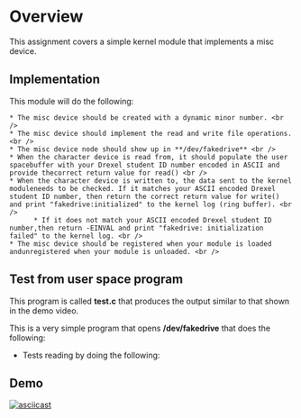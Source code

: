 # Overview
This assignment covers a simple kernel module that implements a misc device.

## Implementation
This module will do the following: <br />

    * The misc device should be created with a dynamic minor number. <br />
    * The misc device should implement the read and write file operations. <br />
    * The misc device node should show up in **/dev/fakedrive** <br />
    * When the character device is read from, it should populate the user spacebuffer with your Drexel student ID number encoded in ASCII and provide thecorrect return value for read() <br />
    * When the character device is written to, the data sent to the kernel moduleneeds to be checked. If it matches your ASCII encoded Drexel student ID number, then return the correct return value for write() and print "fakedrive:initialized" to the kernel log (ring buffer). <br />
          * If it does not match your ASCII encoded Drexel student ID number,then return -EINVAL and print "fakedrive: initialization failed" to the kernel log. <br />
    * The misc device should be registered when your module is loaded andunregistered when your module is unloaded. <br />
 
## Test from user space program
This program is called **test.c** that produces the output similar to that shown in the demo video. <br />

This is a very simple program that opens **/dev/fakedrive** that does the following: <br />
  * Tests reading by doing the following:


## Demo
[![asciicast](https://asciinema.org/a/wbdJOrpQEANF3NnuRklDHG4A5.svg)](https://asciinema.org/a/wbdJOrpQEANF3NnuRklDHG4A5)
